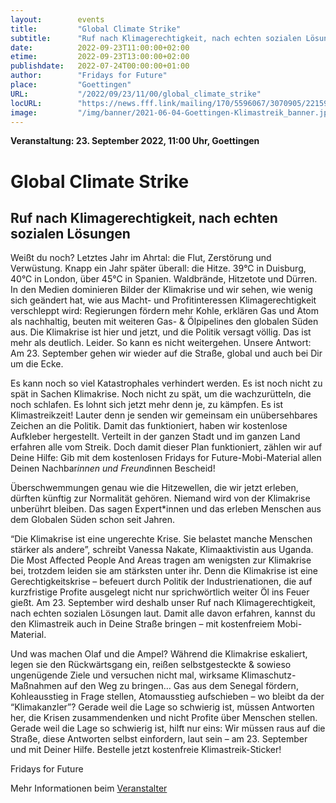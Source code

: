 ```yaml
---
layout:        events
title:         "Global Climate Strike"
subtitle:      "Ruf nach Klimagerechtigkeit, nach echten sozialen Lösungen"
date:          2022-09-23T11:00:00+02:00
etime:         2022-09-23T13:00:00+02:00
publishdate:   2022-07-24T00:00:00+01:00
author:        "Fridays for Future"
place:         "Goettingen"
URL:           "/2022/09/23/11/00/global_climate_strike"
locURL:        "https://news.fff.link/mailing/170/5596067/3070905/22159/c43330a982/index.html"
image:         "/img/banner/2021-06-04-Goettingen-Klimastreik_banner.jpg"
---
```


**Veranstaltung: 23. September 2022, 11:00 Uhr, Goettingen**

Global Climate Strike
===========

Ruf nach Klimagerechtigkeit, nach echten sozialen Lösungen
-----------
Weißt du noch? Letztes Jahr im Ahrtal: die Flut, Zerstörung und Verwüstung. Knapp ein Jahr später überall: die Hitze. 39°C in Duisburg, 40°C in London, über 45°C in Spanien. Waldbrände, Hitzetote und Dürren. In den Medien dominieren Bilder der Klimakrise und wir sehen, wie wenig sich geändert hat, wie aus Macht- und Profitinteressen Klimagerechtigkeit verschleppt wird: Regierungen fördern mehr Kohle, erklären Gas und Atom als nachhaltig, beuten mit weiteren Gas- & Ölpipelines den globalen Süden aus. Die Klimakrise ist hier und jetzt, und die Politik versagt völlig. Das ist mehr als deutlich. Leider.
So kann es nicht weitergehen. Unsere Antwort: Am 23. September gehen wir wieder auf die Straße, global und auch bei Dir um die Ecke. 

Es kann noch so viel Katastrophales verhindert werden. Es ist noch nicht zu spät in Sachen Klimakrise. Noch nicht zu spät, um die wachzurütteln, die noch schlafen. Es lohnt sich jetzt mehr denn je, zu kämpfen. Es ist Klimastreikzeit! Lauter denn je senden wir gemeinsam ein unübersehbares Zeichen an die Politik. Damit das funktioniert, haben wir kostenlose Aufkleber hergestellt. Verteilt in der ganzen Stadt und im ganzen Land erfahren alle vom Streik. Doch damit dieser Plan funktioniert, zählen wir auf Deine Hilfe: Gib mit dem kostenlosen Fridays for Future-Mobi-Material allen Deinen Nachbar*innen und Freund*innen Bescheid!

Überschwemmungen genau wie die Hitzewellen, die wir jetzt erleben, dürften künftig zur Normalität gehören. Niemand wird von der Klimakrise unberührt bleiben. Das sagen Expert*innen und das erleben Menschen aus dem Globalen Süden schon seit Jahren. 

“Die Klimakrise ist eine ungerechte Krise. Sie belastet manche Menschen stärker als andere”, schreibt Vanessa Nakate, Klimaaktivistin aus Uganda. Die Most Affected People And Areas tragen am wenigsten zur Klimakrise bei, trotzdem leiden sie am stärksten unter ihr. Denn die Klimakrise ist eine Gerechtigkeitskrise – befeuert durch Politik der Industrienationen, die auf kurzfristige Profite ausgelegt nicht nur sprichwörtlich weiter Öl ins Feuer gießt. Am 23. September wird deshalb unser Ruf nach Klimagerechtigkeit, nach echten sozialen Lösungen laut. Damit alle davon erfahren, kannst du den Klimastreik auch in Deine Straße bringen – mit kostenfreiem Mobi-Material.

Und was machen Olaf und die Ampel? Während die Klimakrise eskaliert, legen sie den Rückwärtsgang ein, reißen selbstgesteckte & sowieso ungenügende Ziele und versuchen nicht mal, wirksame Klimaschutz-Maßnahmen auf den Weg zu bringen… Gas aus dem Senegal fördern, Kohleausstieg in Frage stellen, Atomausstieg aufschieben – wo bleibt da der “Klimakanzler”? Gerade weil die Lage so schwierig ist, müssen Antworten her, die Krisen zusammendenken und nicht Profite über Menschen stellen. Gerade weil die Lage so schwierig ist, hilft nur eins: Wir müssen raus auf die Straße, diese Antworten selbst einfordern, laut sein – am 23. September und mit Deiner Hilfe. Bestelle jetzt kostenfreie Klimastreik-Sticker!

Fridays for Future

Mehr Informationen beim [Veranstalter](https://news.fff.link/mailing/170/5596067/3070905/22159/c43330a982/index.html)
